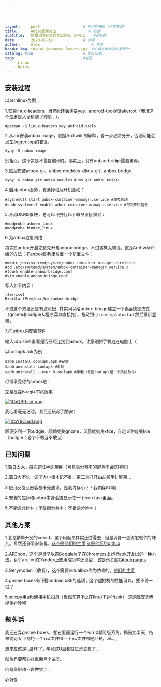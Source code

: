 ```yaml
---




layout:     post   				    # 使用的布局（不需要改）
title:      Anbox配置方法 				# 标题 
subtitle:   结果也没有想的那么好嘛。还可以    #副标题
date:       2020-01-19 				# 时间
author:     Alex 						# 作者
header-img: img/ai-japanese-latern.jpg 	#这篇文章标题背景图片
catalog: true 						# 是否归档
tags:								#标签
    - Linux
    - Notes
---
```


## 安装过程

以archlinux为例：

1.安装linux-headers，当然你还会需要yay、android-tools和fakeroot（我想这个应该是大家都装了的吧...）。

```
#pacman -S linux-headers yay android-tools
```

2.从aur安装anbox image，根据Archwiki的解释，这一步必须分开，否则可能会发生logger.cpp的错误。

```
$yay -S anbox-image
```

别担心，这个包是不需要编译的。事实上，只有anbox-bridge需要编译。

3.然后安装anbox-git，anbox-modules-dkms-git，anbox-bridge

```
$yay -S anbox-git anbox-modules-dkms-git anbox-bridge
```

4.启用anbox服务，我选择设为开机启动：

```
#systemctl start anbox-container-manager.service #单次启动
#sudo systemctl enable anbox-container-manager.service #每次开机启动
```

5.开启DKMS模块，也可以不执行以下命令直接重启：

```
#modprobe ashmem_linux
#modprobe binder_linux
```

6.为anbox连接网络：

每次在anbox开启之前先开启anbox-bridge，不过这样太繁琐。这是Archwiki介绍的方法：在anbox服务里放置一个配置文件：

```
#mkdir /etc/systemd/system/anbox-container-manager.service.d
#cd /etc/systemd/system/anbox-container-manager.service.d
#touch enable-anbox-bridge.conf
#vim enable-anbox-bridge.conf
```

写入如下内容：

```
[Service]
ExecStartPre=/usr/bin/anbox-bridge
```

不过这个方法还是有点别扭...其实可以给anbox-bridge建立一个桌面快捷方式（gnome和budgie从程序菜单直接拖），拖动到`~/.config/autostart`然后重新登录。

7.向anbox内安装软件

输入adb shell查看是否已经连接到anbox。注意别把手机连在电脑上（

以coolapk.apk为例：

```
$adb install coolapk.apk #安装
$adb uninstall coolapk #卸载
$adb uninstall --user 0 coolapk #卸载（假设coolapk是一个系统软件）
```

尽情享受你的anbox吧！

这是我在budgie下的效果：

[![1CoQBR.md.png](https://s2.ax1x.com/2020/01/19/1CoQBR.md.png)](https://imgchr.com/i/1CoQBR)

我心里毫无波动，甚至还玩起了酷安：

[![1CoY9O.md.png](https://s2.ax1x.com/2020/01/19/1CoY9O.md.png)](https://imgchr.com/i/1CoY9O)

顺便安利一下budgie，颜值媲美gnome，流畅度媲美xfce，自定义性媲美kde（budgie：这个不敢当不敢当）

## 已知问题

1.窗口太大，每次遮住半边屏幕（可能高分辨率的屏幕不会这样吧）

2.窗口大不说，调了大小根本记不到，第二次打开由占领半边屏幕...

3.应用反复点击容易卡死崩溃。是我内存小？？我内存8G啊

4.安装的应用和anbox本身会被显示在一个icon task里面。

5.不要调分辨率！不要调分辨率！不要调分辨率！

## 其他方案

1.北京麟卓开发的xdroid，这个用起来其实还过得去，但是浑身一股流氓软件的味儿。居然还自带安装器。[这个是他们的主页](https://www.linzhuotech.com/index.php/home/index/xdroid.html) [这是他们的github](https://github.com/kmou424/kmou424.github.io)

2.ARChon，这个是很早以前Google为了在Chromeos上运行apk开发出的一种方法。似乎archon在Yandex上使用成功率还高些... [这是他们的Github pages](https://archon-runtime.github.io/)

3.Genymotion（收费），这个需要virtualbox作为依赖的。[他们的主页](https://www.genymotion.com/)

4.gnome boxes有下载android x86的选项，这个虚拟机的性能可以，要不试一试？

5.scrcpy用adb连接手机投屏（当然这算不上在linux下运行apk） [这是酷安基佬提供的教程](https://www.dianbanjiu.com/post/%E5%9C%A8%E7%94%B5%E8%84%91%E4%B8%8A%E7%8E%A9%E6%89%8B%E6%9C%BA/)

## 题外话

我还在弄gnome boxes，想在里面运行一个win10精简版系统，捣鼓大半天，结果前两天下载的一个esd文件和一个iso文件都是坏的，淦。。。

想来应该是U盘坏了，毕竟这U盘都进过洗衣机了...

然后还要帮妹妹重新弄个主页...

倒是寒假作业要做完了...

心好累
